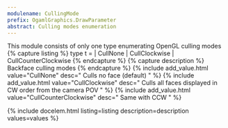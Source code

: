 ```yaml
---
modulename: CullingMode 
prefix: OgamlGraphics.DrawParameter
abstract: Culling modes enumeration
---
```



This module consists of only one type enumerating OpenGL culling modes
{% capture listing %}
type t = 
| CullNone
| CullClockwise
| CullCounterClockwise
{% endcapture %}
{% capture description %}
Backface culling modes
{% endcapture %}
{% include add_value.html value="CullNone" desc=" Culls no face (default) " %}
{% include add_value.html value="CullClockwise" desc=" Culls all faces displayed in CW order from the camera POV " %}
{% include add_value.html value="CullCounterClockwise" desc=" Same with CCW " %}

{% include docelem.html listing=listing description=description values=values  %}

